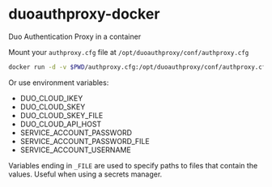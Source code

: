 # duoauthproxy-docker
Duo Authentication Proxy in a container

Mount your `authproxy.cfg` file at `/opt/duoauthproxy/conf/authproxy.cfg`
```sh
docker run -d -v $PWD/authproxy.cfg:/opt/duoauthproxy/conf/authproxy.cfg:ro nickadam/duoauthproxy
```

Or use environment variables:
- DUO_CLOUD_IKEY
- DUO_CLOUD_SKEY
- DUO_CLOUD_SKEY_FILE
- DUO_CLOUD_API_HOST
- SERVICE_ACCOUNT_PASSWORD
- SERVICE_ACCOUNT_PASSWORD_FILE
- SERVICE_ACCOUNT_USERNAME

Variables ending in `_FILE` are used to specify paths to files that contain the values. Useful when using a secrets manager.
